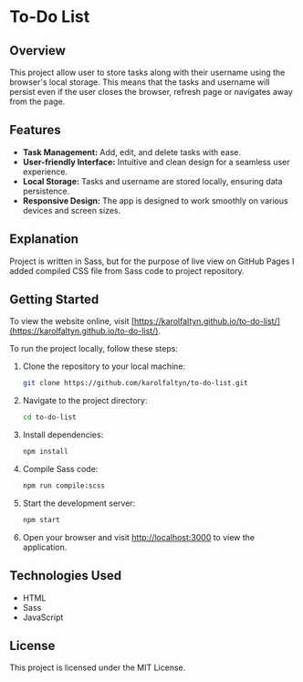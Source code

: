 

# To-Do List

## Overview

This project allow user to store tasks along with their username using the browser's local storage. This means that the tasks and username will persist even if the user closes the browser, refresh page or navigates away from the page.

## Features

- **Task Management:** Add, edit, and delete tasks with ease.
- **User-friendly Interface:** Intuitive and clean design for a seamless user experience.
- **Local Storage:** Tasks and username are stored locally, ensuring data persistence.
- **Responsive Design:** The app is designed to work smoothly on various devices and screen sizes.

## Explanation

Project is written in Sass, but for the purpose of live view on GitHub Pages I added compiled CSS file from Sass code to project repository. 


## Getting Started

To view the website online, visit [https://karolfaltyn.github.io/to-do-list/](https://karolfaltyn.github.io/to-do-list/).

To run the project locally, follow these steps:

1. Clone the repository to your local machine:

   ```bash
   git clone https://github.com/karolfaltyn/to-do-list.git
   ```

2. Navigate to the project directory:

   ```bash
   cd to-do-list
   ```
   
3. Install dependencies:

   ```bash
   npm install
   ```

4. Compile Sass code:

   ```bash
   npm run compile:scss
   ```

5. Start the development server:

   ```bash
   npm start
   ```
   
6. Open your browser and visit  [http://localhost:3000](http://localhost:3000/)  to view the application.

## Technologies Used

- HTML
- Sass
- JavaScript

## License

This project is licensed under the MIT License.
